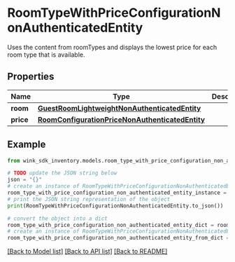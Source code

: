 # RoomTypeWithPriceConfigurationNonAuthenticatedEntity

Uses the content from roomTypes and displays the lowest price for each room type that is available.

## Properties

Name | Type | Description | Notes
------------ | ------------- | ------------- | -------------
**room** | [**GuestRoomLightweightNonAuthenticatedEntity**](GuestRoomLightweightNonAuthenticatedEntity.md) |  | 
**price** | [**RoomConfigurationPriceNonAuthenticatedEntity**](RoomConfigurationPriceNonAuthenticatedEntity.md) |  | [optional] 

## Example

```python
from wink_sdk_inventory.models.room_type_with_price_configuration_non_authenticated_entity import RoomTypeWithPriceConfigurationNonAuthenticatedEntity

# TODO update the JSON string below
json = "{}"
# create an instance of RoomTypeWithPriceConfigurationNonAuthenticatedEntity from a JSON string
room_type_with_price_configuration_non_authenticated_entity_instance = RoomTypeWithPriceConfigurationNonAuthenticatedEntity.from_json(json)
# print the JSON string representation of the object
print(RoomTypeWithPriceConfigurationNonAuthenticatedEntity.to_json())

# convert the object into a dict
room_type_with_price_configuration_non_authenticated_entity_dict = room_type_with_price_configuration_non_authenticated_entity_instance.to_dict()
# create an instance of RoomTypeWithPriceConfigurationNonAuthenticatedEntity from a dict
room_type_with_price_configuration_non_authenticated_entity_from_dict = RoomTypeWithPriceConfigurationNonAuthenticatedEntity.from_dict(room_type_with_price_configuration_non_authenticated_entity_dict)
```
[[Back to Model list]](../README.md#documentation-for-models) [[Back to API list]](../README.md#documentation-for-api-endpoints) [[Back to README]](../README.md)



